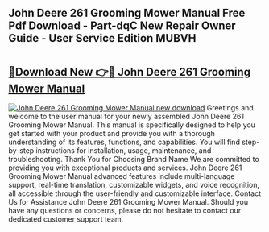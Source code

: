 ## John Deere 261 Grooming Mower Manual Free Pdf Download - Part-dqC New Repair Owner Guide - User Service Edition MUBVH

# <h2><a href="http://bc9100.oget.top/?id=John+Deere+261+Grooming+Mower+Manual">🔗Download New 👉🔴 John Deere 261 Grooming Mower Manual</a></h2>

[![John Deere 261 Grooming Mower Manual new download](https://i.imgur.com/5g1atiW.png)](http://bc9100.oget.top/?id=John+Deere+261+Grooming+Mower+Manual)
Greetings and welcome to the user manual for your newly assembled John Deere 261 Grooming Mower Manual. This manual is specifically designed to help you get started with your product and provide you with a thorough understanding of its features, functions, and capabilities. You will find step-by-step instructions for installation, usage, maintenance, and troubleshooting. Thank You for Choosing Brand Name We are committed to providing you with exceptional products and services. John Deere 261 Grooming Mower Manual advanced features include multi-language support, real-time translation, customizable widgets, and voice recognition, all accessible through the user-friendly and customizable interface. Contact Us for Assistance John Deere 261 Grooming Mower Manual. Should you have any questions or concerns, please do not hesitate to contact our dedicated customer support team.
